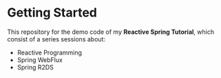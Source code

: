 # Getting Started

This repository for the demo code of my **Reactive Spring Tutorial**, which consist of a series sessions about:
* Reactive Programming
* Spring WebFlux
* Spring R2DS

